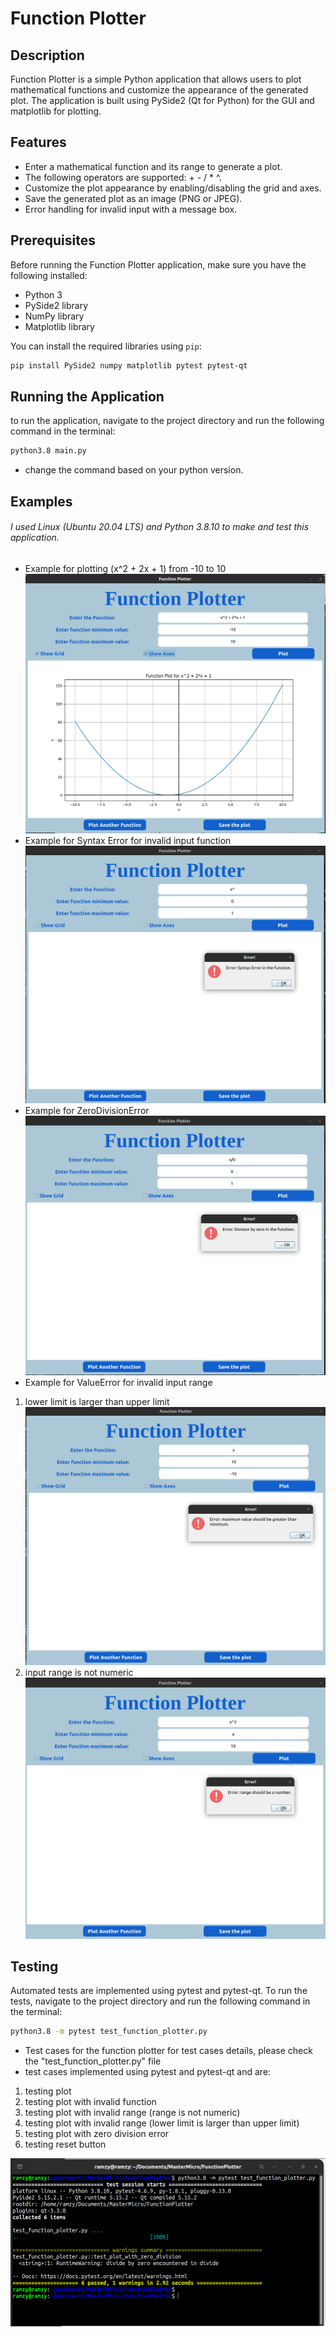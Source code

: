 # Function Plotter

## Description
Function Plotter is a simple Python application that allows users to plot mathematical functions and customize the appearance of the generated plot. The application is built using PySide2 (Qt for Python) for the GUI and matplotlib for plotting.

## Features

- Enter a mathematical function and its range to generate a plot.
- The following operators are supported: + - / * ^. 
- Customize the plot appearance by enabling/disabling the grid and axes.
- Save the generated plot as an image (PNG or JPEG).
- Error handling for invalid input with a message box.

## Prerequisites

Before running the Function Plotter application, make sure you have the following installed:

- Python 3
- PySide2 library
- NumPy library
- Matplotlib library

You can install the required libraries using `pip`:

```bash
pip install PySide2 numpy matplotlib pytest pytest-qt
``` 

## Running the Application
to run the application, navigate to the project directory and run the following command in the terminal:

```bash
python3.8 main.py
```
* change the command based on your python version.


## Examples
###### I used Linux (Ubuntu 20.04 LTS) and Python 3.8.10 to make and test this application.
- Example for plotting (x^2 + 2x + 1) from -10 to 10
![image info](./Examples/plot1.png)
- Example for Syntax Error for invalid input function
![image info](./Examples/syntax_error.png)
- Example for ZeroDivisionError
![image info](./Examples/zero_error.png)
- Example for ValueError for invalid input range 
1. lower limit is larger than upper limit
![image info](./Examples/limit_error.png)
2. input range is not numeric
![image info](./Examples/limit_string.png)

## Testing
Automated tests are implemented using pytest and pytest-qt. To run the tests, navigate to the project directory and run the following command in the terminal:

```bash
python3.8 -m pytest test_function_plotter.py
```

- Test cases for the function plotter
for test cases details, please check the "test_function_plotter.py" file
- test cases implemented using pytest and pytest-qt and are:
1. testing plot
2. testing plot with invalid function
3. testing plot with invalid range (range is not numeric)
4. testing plot with invalid range (lower limit is larger than upper limit)
5. testing plot with zero division error
6. testing reset button

![image info](./Examples/pytest.png)






